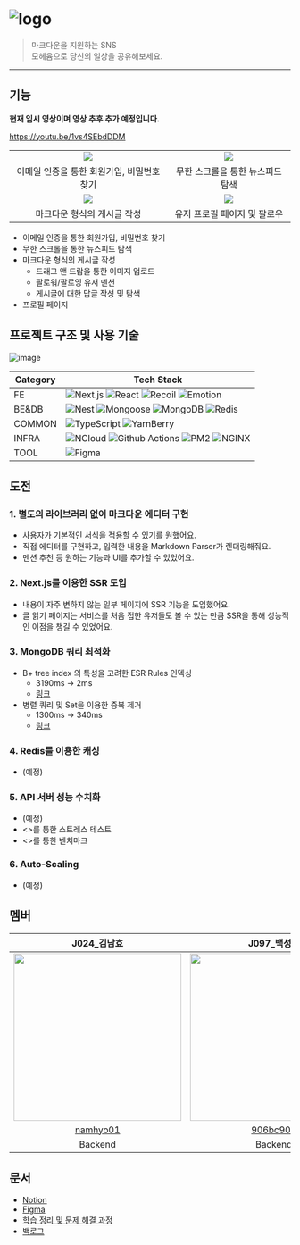 <!--

1. html 을 좀 떼고 마크다운 표준으로?
2. 주요 기능 안내가 없음 (동영상 링크로 퉁 친 느낌)
    1. 동영상은 가능하면 임베디드 해야됨
    2. 데모 영상과 별개로 기능별 영상으로 나눠야 함
3. 팀, 개인의 도전 과제 없음
    1. 팀원 소개를 더 세분화하고 여기에 개인별 어떤 도전 과제를 겪었는지 추가
4. 특징으로 내세우기 뭐한 것들이 있음
    1. MongoDB 내용 좀 이상함
    2. SFTP 빼도 될듯
5. 기술 스택
    1. SFTP는 기술 스택이라고 말하면 안됨 (사용한 프로토콜임)
    2. 분류를 좀 해야될 수도
    3. 채택 이유도 적어야 하나?


-->

# ![logo](https://i.imgur.com/xMwOfj0.png)
> 마크다운을 지원하는 SNS  
모헤윰으로 당신의 일상을 공유해보세요.



---

## 기능

<!--
데모 영상
- 각 기능을 타임스탬프로 지정)
- 깃헙에는 마크다운 이미지로 썸네일 걸고, 노션에는 유튜브 영상 임베드 
-->

**현재 임시 영상이며 영상 추후 추가 예정입니다.**

https://youtu.be/1vs4SEbdDDM

<!--
- 회원가입 + 이메일 인증
- 뉴스피드 무한 스크롤
- 마크다운 글 작성 + 이미지 업로드
- 마크다운 멘션
- 답글
- 마이 프로필 페이지 (무한 스크롤 + 프로필 편집)
- 팔로우 (다른 사람 프로필에서 팔로우 클릭 + 팔로우/팔로잉 리스트)
-->

<!--
작업 이력
v1
원래는 2열 마크다운 테이블에 gif + 기능을 배치했으나
깃헙 마크다운 테이블은 안에 영상 업로드 불가하여
테이블, 기능 별 영상 빼버리고 데모 영상으로 통합.
기능 리스트는 그냥 불렛 리스트로만 관리함

v2
기능 수를 간추리고 테이블+gif로 관리하는 것도 다시 고려
-->

|||
:--:|:--:
![](https://s3.us-west-2.amazonaws.com/secure.notion-static.com/230bd528-95b8-4354-8e95-101a45e39ebb/upload.gif?X-Amz-Algorithm=AWS4-HMAC-SHA256&X-Amz-Content-Sha256=UNSIGNED-PAYLOAD&X-Amz-Credential=AKIAT73L2G45EIPT3X45%2F20221203%2Fus-west-2%2Fs3%2Faws4_request&X-Amz-Date=20221203T094459Z&X-Amz-Expires=86400&X-Amz-Signature=ed25760a4577a4645d015fb659c149994182e1509894f10676b850d8bed6fc96&X-Amz-SignedHeaders=host&response-content-disposition=filename%3D%22upload.gif%22&x-id=GetObject)|![](https://s3.us-west-2.amazonaws.com/secure.notion-static.com/230bd528-95b8-4354-8e95-101a45e39ebb/upload.gif?X-Amz-Algorithm=AWS4-HMAC-SHA256&X-Amz-Content-Sha256=UNSIGNED-PAYLOAD&X-Amz-Credential=AKIAT73L2G45EIPT3X45%2F20221203%2Fus-west-2%2Fs3%2Faws4_request&X-Amz-Date=20221203T094459Z&X-Amz-Expires=86400&X-Amz-Signature=ed25760a4577a4645d015fb659c149994182e1509894f10676b850d8bed6fc96&X-Amz-SignedHeaders=host&response-content-disposition=filename%3D%22upload.gif%22&x-id=GetObject)
이메일 인증을 통한 회원가입, 비밀번호 찾기|무한 스크롤을 통한 뉴스피드 탐색
![](https://s3.us-west-2.amazonaws.com/secure.notion-static.com/230bd528-95b8-4354-8e95-101a45e39ebb/upload.gif?X-Amz-Algorithm=AWS4-HMAC-SHA256&X-Amz-Content-Sha256=UNSIGNED-PAYLOAD&X-Amz-Credential=AKIAT73L2G45EIPT3X45%2F20221203%2Fus-west-2%2Fs3%2Faws4_request&X-Amz-Date=20221203T094459Z&X-Amz-Expires=86400&X-Amz-Signature=ed25760a4577a4645d015fb659c149994182e1509894f10676b850d8bed6fc96&X-Amz-SignedHeaders=host&response-content-disposition=filename%3D%22upload.gif%22&x-id=GetObject)|![](https://s3.us-west-2.amazonaws.com/secure.notion-static.com/230bd528-95b8-4354-8e95-101a45e39ebb/upload.gif?X-Amz-Algorithm=AWS4-HMAC-SHA256&X-Amz-Content-Sha256=UNSIGNED-PAYLOAD&X-Amz-Credential=AKIAT73L2G45EIPT3X45%2F20221203%2Fus-west-2%2Fs3%2Faws4_request&X-Amz-Date=20221203T094459Z&X-Amz-Expires=86400&X-Amz-Signature=ed25760a4577a4645d015fb659c149994182e1509894f10676b850d8bed6fc96&X-Amz-SignedHeaders=host&response-content-disposition=filename%3D%22upload.gif%22&x-id=GetObject)
마크다운 형식의 게시글 작성|유저 프로필 페이지 및 팔로우

- 이메일 인증을 통한 회원가입, 비밀번호 찾기
- 무한 스크롤을 통한 뉴스피드 탐색
- 마크다운 형식의 게시글 작성
    - 드래그 앤 드랍을 통한 이미지 업로드
    - 팔로워/팔로잉 유저 멘션
    - 게시글에 대한 답글 작성 및 탐색
- 프로필 페이지

## 프로젝트 구조 및 사용 기술

<!--
작업 이력
- 버전 제외 (버전이 없는 서비스들과의 통일성)
- SFTP 제외 (기술이 아니라 프로토콜임, 편법이라 노출해서 좋을거 없음)
- 카테고리별로 분류
-->

![image](https://user-images.githubusercontent.com/57206558/205439322-ca839964-4898-4438-82f1-37d5fdd7858f.png)


|Category|Tech Stack|
--|--
FE|![Next.js](https://img.shields.io/badge/Next.js-000000?logo=next.js&logoColor=white) ![React](https://img.shields.io/badge/React-61DAFB?logo=react&logoColor=black) ![Recoil](https://img.shields.io/badge/Recoil-blue?logo=recoil&logoColor=white) ![Emotion](https://img.shields.io/badge/Emotion-yellow)
BE&DB|![Nest](https://img.shields.io/badge/NestJS-E0234E?logo=nestjs) ![Mongoose](https://img.shields.io/badge/Mongoose-000000) ![MongoDB](https://img.shields.io/badge/MongoDB-47A248?logo=mongodb&logoColor=white) ![Redis](https://img.shields.io/badge/Redis-DC382D?logo=redis&logoColor=white) 
COMMON|![TypeScript](https://img.shields.io/badge/TypeScript-3178C6?logo=typescript&logoColor=white) ![YarnBerry](https://img.shields.io/badge/Yarn--Berry-2C8EBB?logo=yarn&logoColor=white)
INFRA|![NCloud](https://img.shields.io/badge/NCloud-green?logo=naver) ![Github Actions](https://img.shields.io/badge/GitHub%20Actions-2088FF?logo=github%20actions&logoColor=white) ![PM2](https://img.shields.io/badge/PM2-2B037A?logo=pm2) ![NGINX](https://img.shields.io/badge/NGINX-009639?logo=nginx)
TOOL|![Figma](https://img.shields.io/badge/Figma-F24E1E?logo=figma&logoColor=white)

## 도전

<!-- 

라이브러리 없이 마크다운 에디터 구현

--> 

### 1. 별도의 라이브러리 없이 마크다운 에디터 구현

- 사용자가 기본적인 서식을 적용할 수 있기를 원했어요.
- 직접 에디터를 구현하고, 입력한 내용을 Markdown Parser가 렌더링해줘요.
- 멘션 추천 등 원하는 기능과 UI를 추가할 수 있었어요.

### 2. Next.js를 이용한 SSR 도입

- 내용이 자주 변하지 않는 일부 페이지에 SSR 기능을 도입했어요.
- 글 읽기 페이지는 서비스를 처음 접한 유저들도 볼 수 있는 만큼 SSR을 통해 성능적인 이점을 챙길 수 있었어요.

### 3. MongoDB 쿼리 최적화

- B+ tree index 의 특성을 고려한 ESR Rules 인덱싱
    - 3190ms -> 2ms
    - [링크](https://polarlsm.notion.site/MongoDB-FollowingPost-3190ms-2ms-5990f08927604b3dad81c45a2a05054d)
- 병렬 쿼리 및 Set을 이용한 중복 제거
    - 1300ms -> 340ms
    - [링크](https://polarlsm.notion.site/MongoDB-MentionList-1300ms-340ms-456567ddf9ae41d79de39be4ea1bae55)

### 4. Redis를 이용한 캐싱

- (예정)

### 5. API 서버 성능 수치화

- (예정)
- <>를 통한 스트레스 테스트
- <>를 통한 벤치마크

### 6. Auto-Scaling

- (예정)

## 멤버

| J024_김남효 | J097_백성익 | J142_이선민 | J149_이우재 |
|:---:|:---:|:---:|:---:|
|<img src="https://user-images.githubusercontent.com/57206558/205439057-1bcba98d-56cf-429b-b603-9774b48a4ed3.png" width="300px">|<img src="https://user-images.githubusercontent.com/57206558/205439066-4afa7c25-5b8f-44a8-a966-42501ec3b434.png" width="300px">|<img src="https://user-images.githubusercontent.com/57206558/205439070-0b91e964-25c8-4369-87cf-d9efce622ba9.png" width="300px">|<img src="https://user-images.githubusercontent.com/57206558/205439080-057bda4e-400f-4d08-b3af-c381d6bfb107.png" width="300px">
| [namhyo01](https://github.com/namhyo01) | [906bc906](https://github.com/906bc906) | [leesunmin1231](https://github.com/leesunmin1231) | [prayinforrain](https://github.com/prayinforrain) |
| Backend | Backend | Frontend | Frontend |

## 문서

- [Notion](https://polarlsm.notion.site/Moheyum-4c54f7ce6bc348bd84121578d4079b50)
- [Figma](https://www.figma.com/file/bUlrkKtjfXPfHvdIvLuXvc/Moheyum?node-id=158%3A1655&t=U1UrufRdVG1ntwB2-0)
- [학습 정리 및 문제 해결 과정](https://polarlsm.notion.site/TIL-07a41dada35841aeb396e9a73c14ff4e)
- [백로그](https://github.com/orgs/boostcampwm-2022/projects/68/views/6)
